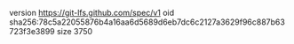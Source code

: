 version https://git-lfs.github.com/spec/v1
oid sha256:78c5a22055876b4a16aa6d5689d6eb7dc6c2127a3629f96c887b63723f3e3899
size 3750
